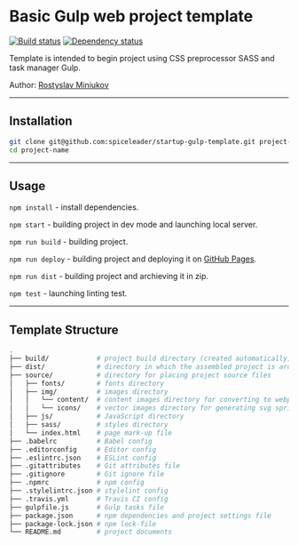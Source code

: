 # Basic Gulp web project template

[![Build status][travis-image]][travis-url] [![Dependency status][dependency-image]][dependency-url]

Template is intended to begin project using CSS preprocessor SASS and task manager Gulp.

Author: [Rostyslav Miniukov](https://github.com/spiceleader/)

---

## Installation

```bash
git clone git@github.com:spiceleader/startup-gulp-template.git project-name
cd project-name
```

---

## Usage

`npm install` - install dependencies.

`npm start` - building project in dev mode and launching local server.

`npm run build` - building project.

`npm run deploy` - building project and deploying it on [GitHub Pages](https://pages.github.com).

`npm run dist` - building project and archieving it in zip.

`npm test` - launching linting test.

---

## Template Structure

```bash
.
├── build/            # project build directory (created automatically)
├── dist/             # directory in which the assembled project is archived (created automatically)
├── source/           # directory for placing project source files
│   ├── fonts/        # fonts directory
│   ├── img/          # images directory
│   │   └── content/  # content images directory for converting to webp format
│   │   └── icons/    # vector images directory for generating svg sprite
│   ├── js/           # JavaScript directory
│   ├── sass/         # styles directory
│   └── index.html    # page mark-up file
├── .babelrc          # Babel config
├── .editorconfig     # Editor config
├── .eslintrc.json    # ESLint config
├── .gitattributes    # Git attributes file
├── .gitignore        # Git ignore file
├── .npmrc            # npm config
├── .stylelintrc.json # stylelint config
├── .travis.yml       # Travis CI config
├── gulpfile.js       # Gulp tasks file
├── package.json      # npm dependencies and project settings file
├── package-lock.json # npm lock-file
└── README.md         # project documents
```

[travis-image]: https://travis-ci.org/spiceleader/startup-gulp-template.svg?branch=master
[travis-url]: https://travis-ci.org/spiceleader/startup-gulp-template
[dependency-image]: https://david-dm.org/spiceleader/startup-gulp-template/dev-status.svg?style=flat-square
[dependency-url]: https://david-dm.org/spiceleader/startup-gulp-template?type=dev

